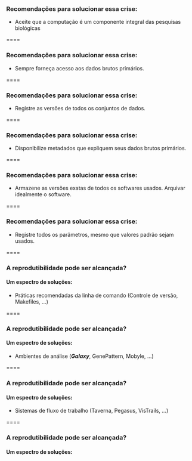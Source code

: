 <!-- .slide: data-background="img/containers.jpg" -->

### Recomendações para solucionar essa crise:

- Aceite que a computação é um componente integral das pesquisas biológicas

====

### Recomendações para solucionar essa crise:

- Sempre forneça acesso aos dados brutos primários.

====

### Recomendações para solucionar essa crise:

- Registre as versões de todos os conjuntos de dados.

====

### Recomendações para solucionar essa crise:

- Disponibilize metadados que expliquem seus dados brutos primários.

====

### Recomendações para solucionar essa crise:

- Armazene as versões exatas de todos os softwares usados. Arquivar idealmente o software.

====

### Recomendações para solucionar essa crise:

- Registre todos os parâmetros, mesmo que valores padrão sejam usados.

====

### A reprodutibilidade pode ser alcançada?
#### Um espectro de soluções:

- Práticas recomendadas da linha de comando (Controle de versão, Makefiles, ...)

====

### A reprodutibilidade pode ser alcançada?
#### Um espectro de soluções:

- Ambientes de análise (**_Galaxy_**, GenePattern, Mobyle, ...)

====

### A reprodutibilidade pode ser alcançada?
#### Um espectro de soluções:

- Sistemas de fluxo de trabalho (Taverna, Pegasus, VisTrails, ...)

====

### A reprodutibilidade pode ser alcançada?
#### Um espectro de soluções:
